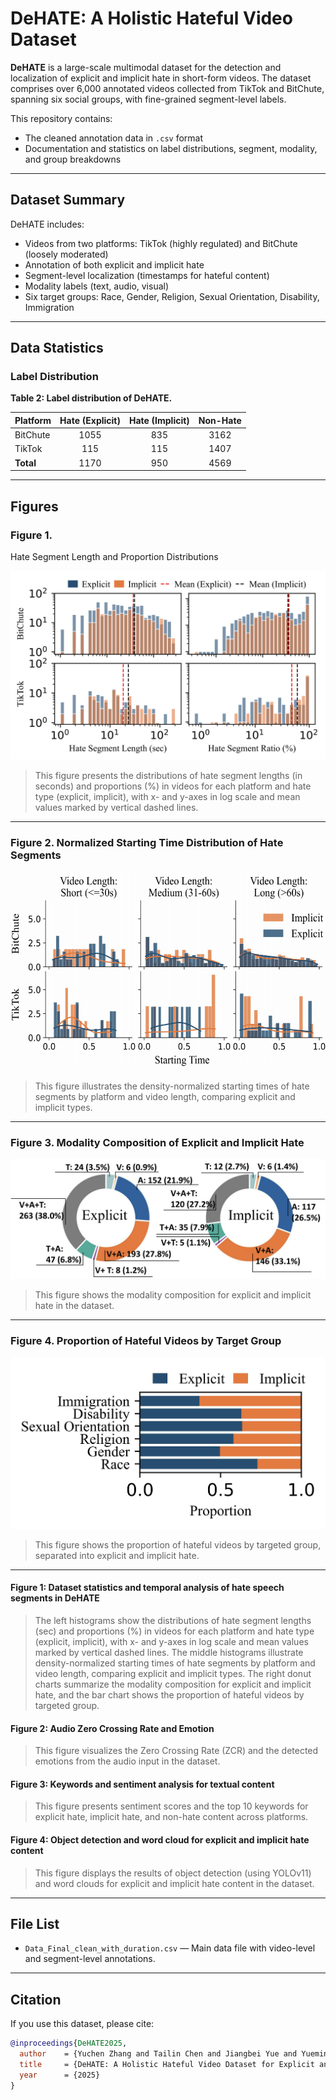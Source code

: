 # DeHATE: A Holistic Hateful Video Dataset

**DeHATE** is a large-scale multimodal dataset for the detection and localization of explicit and implicit hate in short-form videos. The dataset comprises over 6,000 annotated videos collected from TikTok and BitChute, spanning six social groups, with fine-grained segment-level labels.

This repository contains:
- The cleaned annotation data in `.csv` format
- Documentation and statistics on label distributions, segment, modality, and group breakdowns

---

## Dataset Summary

DeHATE includes:
- Videos from two platforms: TikTok (highly regulated) and BitChute (loosely moderated)
- Annotation of both explicit and implicit hate
- Segment-level localization (timestamps for hateful content)
- Modality labels (text, audio, visual)
- Six target groups: Race, Gender, Religion, Sexual Orientation, Disability, Immigration

---

## Data Statistics

### Label Distribution

**Table 2: Label distribution of DeHATE.**

| Platform  | Hate (Explicit) | Hate (Implicit) | Non-Hate |
|-----------|:--------------:|:---------------:|:--------:|
| BitChute  | 1055           | 835             | 3162     |
| TikTok    | 115            | 115             | 1407     |
| **Total** | 1170           | 950             | 4569     |

---

## Figures

### Figure 1. 
Hate Segment Length and Proportion Distributions

![Hate Segment Length and Proportion Distributions](images/HateSegment_clear.png)

> This figure presents the distributions of hate segment lengths (in seconds) and proportions (%) in videos for each platform and hate type (explicit, implicit), with x- and y-axes in log scale and mean values marked by vertical dashed lines.

---

### Figure 2. Normalized Starting Time Distribution of Hate Segments

![Normalized Starting Time Distribution of Hate Segments](images/HateStartingTime_clear.png)

> This figure illustrates the density-normalized starting times of hate segments by platform and video length, comparing explicit and implicit types.

---

### Figure 3. Modality Composition of Explicit and Implicit Hate

![Modality Composition of Explicit and Implicit Hate](images/HateModality_clear.png)

> This figure shows the modality composition for explicit and implicit hate in the dataset.

---

### Figure 4. Proportion of Hateful Videos by Target Group

![Proportion of Hateful Videos by Target Group](images/HateTargetGroup_clear.png)

> This figure shows the proportion of hateful videos by targeted group, separated into explicit and implicit hate.

---

#### Figure 1: Dataset statistics and temporal analysis of hate speech segments in DeHATE

> The left histograms show the distributions of hate segment lengths (sec) and proportions (%) in videos for each platform and hate type (explicit, implicit), with x- and y-axes in log scale and mean values marked by vertical dashed lines. The middle histograms illustrate density-normalized starting times of hate segments by platform and video length, comparing explicit and implicit types. The right donut charts summarize the modality composition for explicit and implicit hate, and the bar chart shows the proportion of hateful videos by targeted group.

#### Figure 2: Audio Zero Crossing Rate and Emotion

> This figure visualizes the Zero Crossing Rate (ZCR) and the detected emotions from the audio input in the dataset.

#### Figure 3: Keywords and sentiment analysis for textual content

> This figure presents sentiment scores and the top 10 keywords for explicit hate, implicit hate, and non-hate content across platforms.

#### Figure 4: Object detection and word cloud for explicit and implicit hate content

> This figure displays the results of object detection (using YOLOv11) and word clouds for explicit and implicit hate content in the dataset.

---

## File List

- `Data_Final_clean_with_duration.csv` — Main data file with video-level and segment-level annotations.

---

## Citation

If you use this dataset, please cite:

```bibtex
@inproceedings{DeHATE2025,
  author    = {Yuchen Zhang and Tailin Chen and Jiangbei Yue and Yueming Sun and Rahul Singh and Jianbo Jiao and Zeyu Fu},
  title     = {DeHATE: A Holistic Hateful Video Dataset for Explicit and Implicit Hate Detection and Localization},
  year      = {2025}
}
